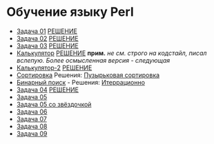 # Обучение языку Perl

+ [Задача 01](/docs/Task_01.md) [РЕШЕНИЕ](Task_01.pl)
+ [Задача 02](/docs/Task_02.md) [РЕШЕНИЕ](Task_02.pl)
+ [Задача 03](/docs/Task_03.md) [РЕШЕНИЕ](Task_03.pl)
+ [Калькулятор](/docs/Task_Calc.md) [РЕШЕНИЕ](Calculator.pl) **прим.** *не см. строго на кодстайл, писал вслепую. Более осмысленная версия - следующая*
+ [Калькулятор-2](/docs/Task_Calc2.md) [РЕШЕНИЕ](Calculator-2.0.pl)
+ [Сортировка](/docs/Task_Sort.md) Решения: [Пузырьковая сортировка](Bubble_sort.pl)
+ [Бинарный поиск](/docs/Binary_search.md) - Решения: [Итеррационно](Binary_search.pl)
+ [Задача 04](/docs/Task_04.md) [РЕШЕНИЕ](Task_04.pl)
+ [Задача 05](/docs/Task_05.md)
+ [Задача 05 со звёздочкой](/docs/Task_05-star.md)
+ [Задача 06](/docs/Task_06.md)
+ [Задача 07](/docs/Task_07.md)
+ [Задача 08](/docs/Task_08.md)
+ [Задача 09](/docs/Task_09.md)
